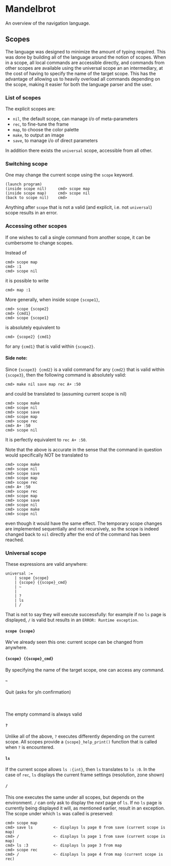 # Mandelbrot

An overview of the navigation language.

## Scopes

The language was designed to minimize the amount of typing required. This was done by building all of the language around the notion of scopes.
When in a scope, all local commands are accessible directly, and commands from other scopes are available using the universal scope an an intermediary, at the cost of having to specify the name of the target scope.
This has the advantage of allowing us to heavily overload all commands depending on the scope, making it easier for both the language parser and the user.

### List of scopes

The explicit scopes are:
- `nil`, the default scope, can manage i/o of meta-parameters
- `rec`, to fine-tune the frame
- `map`, to choose the color palette
- `make`, to output an image
- `save`, to manage i/o of direct parameters

In addition there exists the `universal` scope, accessible from all other.

### Switching scope

One may change the current scope using the `scope` keyword.
```
(launch program)
(inside scope nil)     cmd> scope map
(inside scope map)     cmd> scope nil
(back to scope nil)    cmd>
```

Anything after `scope` that is not a valid (and explicit, i.e. not `universal`) scope results in an error.

### Accessing other scopes

If one wishes to call a single command from another scope, it can be cumbersome to change scopes.

Instead of
```
cmd> scope map
cmd> :1
cmd> scope nil
```
it is possible to write
```
cmd> map :1
```


More generally, when inside scope `{scope1}`,
```
cmd> scope {scope2}
cmd> {cmd1}
cmd> scope {scope1}
```
is absolutely equivalent to
```
cmd> {scope2} {cmd1}
```
for any `{cmd1}` that is valid within `{scope2}`.

#### Side note:

Since `{scope3} {cmd2}` is a valid command for any `{cmd2}` that is valid within `{scope3}`, then the following command is absolutely valid:
```
cmd> make nil save map rec A+ :50
```
and could be translated to (assuming current scope is nil)
```
cmd> scope make
cmd> scope nil
cmd> scope save
cmd> scope map
cmd> scope rec
cmd> A+ :50
cmd> scope nil
```
It is perfectly equivalent to `rec A+ :50`.

Note that the above is accurate in the sense that the command in question would specifically NOT be translated to
```
cmd> scope make
cmd> scope nil
cmd> scope save
cmd> scope map
cmd> scope rec
cmd> A+ :50
cmd> scope rec
cmd> scope map
cmd> scope save
cmd> scope nil
cmd> scope make
cmd> scope nil
```
even though it would have the same effect.
The temporary scope changes are implemented sequentially and not recursively, so the scope is indeed changed back to `nil` directly after the end of the command has been reached.


### Universal scope

These expressions are valid anywhere:
```
universal :=
    | scope {scope}
    | {scope} {{scope}_cmd}
    | ~
    |
    | ?
    | ls
    | /
```

That is not to say they will execute successfully: for example if no `ls` page is displayed, `/` is valid but results in an `ERROR: Runtime exception`.

#### `scope {scope}`
We've already seen this one: current scope can be changed from anywhere.

#### `{scope} {{scope}_cmd}`
By specifying the name of the target scope, one can access any command.

#### `~`
Quit (asks for y/n confirmation)

#### ` `
The empty command is always valid

#### `?`
Unlike all of the above, `?` executes differently depending on the current scope.
All scopes provide a `{scope}_help_print()` function that is called when `?` is encountered.

#### `ls`
If the current scope allows `ls :{int}`, then `ls` translates to `ls :0`.
In the case of `rec`, `ls` displays the current frame settings (resolution, zone shown)

#### `/`
This one executes the same under all scopes, but depends on the environment.
`/` can only ask to display the *next* page of `ls`. If no `ls` page is currently being displayed it will, as mentioned earlier, result in an exception.
The scope under which `ls` was called is preserved:
```
cmd> scope map
cmd> save ls         <- displays ls page 0 from save (current scope is map)
cmd> /               <- displays ls page 1 from save (current scope is map)
cmd> ls :3           <- displays ls page 3 from map
cmd> scope rec
cmd> /               <- displays ls page 4 from map (current scope is rec)
```

